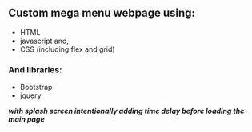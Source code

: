 ## Custom mega menu webpage using: 
- HTML
- javascript and,
- CSS (including flex and grid)

### And libraries:
- Bootstrap
- jquery
  
***with splash screen intentionally adding time delay before loading the main page***

